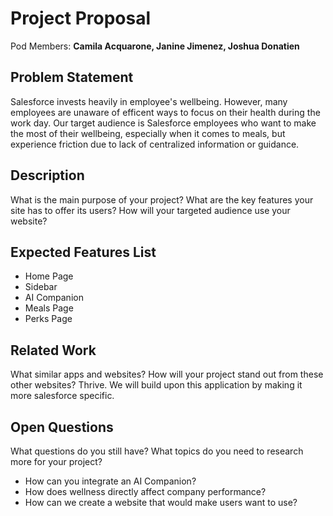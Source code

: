 # Project Proposal

Pod Members: **Camila Acquarone, Janine Jimenez, Joshua Donatien**

## Problem Statement

Salesforce invests heavily in employee's wellbeing. However, many employees are unaware of efficent ways to focus on their health during the work day. Our target audience is Salesforce employees who want to make the most of their wellbeing, especially when it comes to meals, but experience friction due to lack of centralized information or guidance.

## Description

What is the main purpose of your project? What are the key features your site has to offer its users? How will your targeted audience use your website?

## Expected Features List
- Home Page 
- Sidebar 
- AI Companion 
- Meals Page 
- Perks Page

## Related Work

What similar apps and websites? How will your project stand out from these other websites?
Thrive. We will build upon this application by making it more salesforce specific.


## Open Questions

What questions do you still have? What topics do you need to research more for your project?

- How can you integrate an AI Companion?
- How does wellness directly affect company performance?
- How can we create a website that would make users want to use? 
